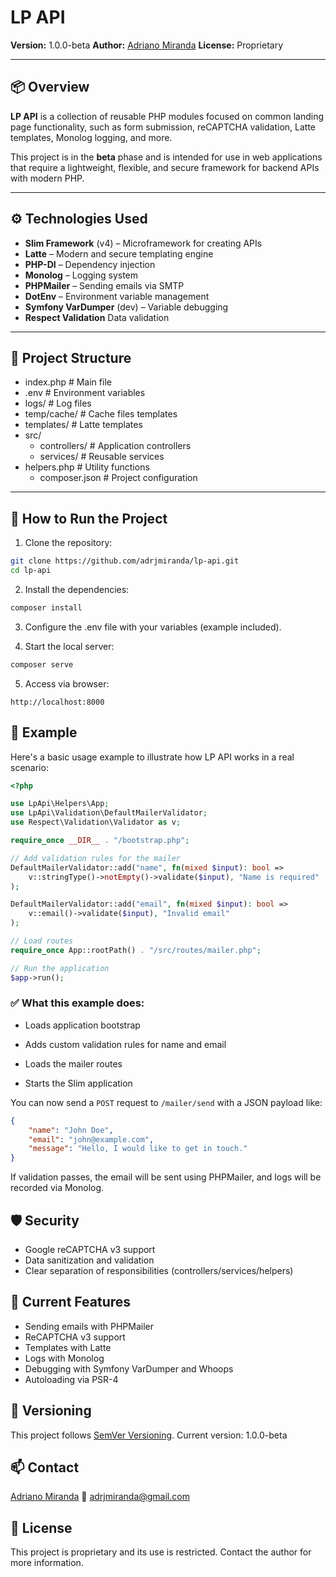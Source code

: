 # LP API

**Version:** 1.0.0-beta
**Author:** [Adriano Miranda](https://github.com/adrjmiranda)
**License:** Proprietary

---

## 📦 Overview

**LP API** is a collection of reusable PHP modules focused on common landing page functionality, such as form submission, reCAPTCHA validation, Latte templates, Monolog logging, and more.

This project is in the **beta** phase and is intended for use in web applications that require a lightweight, flexible, and secure framework for backend APIs with modern PHP.

---

## ⚙️ Technologies Used

- **Slim Framework** (v4) – Microframework for creating APIs
- **Latte** – Modern and secure templating engine
- **PHP-DI** – Dependency injection
- **Monolog** – Logging system
- **PHPMailer** – Sending emails via SMTP
- **DotEnv** – Environment variable management
- **Symfony VarDumper** (dev) – Variable debugging
- **Respect Validation** Data validation

---

## 📁 Project Structure

- index.php # Main file
- .env # Environment variables
- logs/ # Log files
- temp/cache/ # Cache files templates
- templates/ # Latte templates
- src/
  - controllers/ # Application controllers
  - services/ # Reusable services
- helpers.php # Utility functions
  - composer.json # Project configuration

---

## 🚀 How to Run the Project

1. Clone the repository:

```bash
git clone https://github.com/adrjmiranda/lp-api.git
cd lp-api
```

2. Install the dependencies:

```bash
composer install
```

3. Configure the .env file with your variables (example included).

4. Start the local server:

```bash
composer serve
```

5. Access via browser:

```
http://localhost:8000
```

## 🧪 Example

Here's a basic usage example to illustrate how LP API works in a real scenario:

```php
<?php

use LpApi\Helpers\App;
use LpApi\Validation\DefaultMailerValidator;
use Respect\Validation\Validator as v;

require_once __DIR__ . "/bootstrap.php";

// Add validation rules for the mailer
DefaultMailerValidator::add("name", fn(mixed $input): bool =>
    v::stringType()->notEmpty()->validate($input), "Name is required"
);

DefaultMailerValidator::add("email", fn(mixed $input): bool =>
    v::email()->validate($input), "Invalid email"
);

// Load routes
require_once App::rootPath() . "/src/routes/mailer.php";

// Run the application
$app->run();
```

### ✅ What this example does:

- Loads application bootstrap

- Adds custom validation rules for name and email

- Loads the mailer routes

- Starts the Slim application

You can now send a `POST` request to `/mailer/send` with a JSON payload like:

```json
{
	"name": "John Doe",
	"email": "john@example.com",
	"message": "Hello, I would like to get in touch."
}
```

If validation passes, the email will be sent using PHPMailer, and logs will be recorded via Monolog.

## 🛡️ Security

- Google reCAPTCHA v3 support
- Data sanitization and validation
- Clear separation of responsibilities (controllers/services/helpers)

## 📮 Current Features

- Sending emails with PHPMailer
- ReCAPTCHA v3 support
- Templates with Latte
- Logs with Monolog
- Debugging with Symfony VarDumper and Whoops
- Autoloading via PSR-4

## 🔖 Versioning

This project follows [SemVer Versioning](https://semver.org/).
Current version: 1.0.0-beta

## 📫 Contact

[Adriano Miranda](https://github.com/adrjmiranda)
📧 adrjmiranda@gmail.com

## 📝 License

This project is proprietary and its use is restricted. Contact the author for more information.
